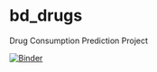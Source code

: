 # bd_drugs
Drug Consumption Prediction Project

[![Binder](https://mybinder.org/badge.svg)](https://mybinder.org/v2/gh/helderbetiol/bd_drugs/master?filepath=jupyter%2Ftrabalho-%20etapa02.ipynb)

